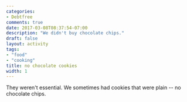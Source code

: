 ```yaml
---
categories:
- Debtfree
comments: true
date: 2017-03-08T08:37:54-07:00
description: "We didn't buy chocolate chips."
draft: false
layout: activity
tags:
- "food"
- "cooking"
title: no chocolate cookies
width: 1
---
```


They weren't essential.  We sometimes had cookies that were plain -- no chocolate chips.
